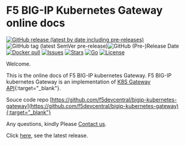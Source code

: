 # F5 BIG-IP Kubernetes Gateway online docs

[![GitHub release (latest by date including pre-releases)](https://img.shields.io/github/v/release/f5devcentral/bigip-kubernetes-gateway?include_prereleases&style=flat-square)](./Release-notes/)![GitHub tag (latest SemVer pre-release)](https://img.shields.io/github/v/tag/f5devcentral/bigip-kubernetes-gateway?include_prereleases&style=flat-square)![GitHub (Pre-)Release Date](https://img.shields.io/github/release-date-pre/f5devcentral/bigip-kubernetes-gateway?style=flat-square) [![Docker pull](https://img.shields.io/docker/pulls/f5devcentral/bigip-kubernetes-gateway?style=flat-square)](https://hub.docker.com/r/f5devcentral/bigip-kubernetes-gateway) [![Issues](https://img.shields.io/github/issues/f5devcentral/bigip-kubernetes-gateway?style=flat-square)](https://github.com/f5devcentral/bigip-kubernetes-gateway/issues) [![Stars](https://img.shields.io/github/stars/f5devcentral/bigip-kubernetes-gateway?style=flat-square)]() [![Go](https://goreportcard.com/badge/github.com/f5devcentral/bigip-kubernetes-gateway?style=flat-square)](https://goreportcard.com/report/github.com/f5devcentral/bigip-kubernetes-gateway) [![License](https://img.shields.io/github/license/f5devcentral/bigip-kubernetes-gateway?style=flat-square)](https://github.com/f5devcentral/bigip-kubernetes-gateway/blob/master/LICENSE)



Welcome.

This is the online docs of F5 BIG-IP kubernetes Gateway.
F5 BIG-IP kubernetes Gateway is an implementation of [K8S Gateway API](https://gateway-api.sigs.k8s.io/){:target="_blank"}.

Souce code repo [https://github.com/f5devcentral/bigip-kubernetes-gateway](https://github.com/f5devcentral/bigip-kubernetes-gateway){:target="_blank"}

Any questions, kindly Please [Contact us](./Support-and-contact/).

Click [here](/Release-notes/), see the latest release.